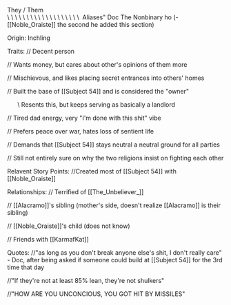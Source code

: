 They / Them  
\ \ \ \ \ \ \ \ \ \ \ \ \ \ \ \ \ \ \ 
Aliases"
 Doc
 The Nonbinary ho (- [[Noble_Oraiste]] the second he added this section)

Origin: Inchling

Traits:
 // Decent person

 // Wants money, but cares about other's opinions of them more

 // Mischievous, and likes placing secret entrances into others' homes

 // Built the base of [[Subject 54]] and is considered the "owner" 

      \\ Resents this, but keeps serving as basically a landlord

 // Tired dad energy, very "I'm done with this shit" vibe

 // Prefers peace over war, hates loss of sentient life 

 // Demands that [[Subject 54]] stays neutral a neutral ground for all parties

 // Still not entirely sure on why the two religions insist on fighting each other

Relavent Story Points:
 //Created most of [[Subject 54]] with [[Noble_Oraiste]]

Relationships:
 // Terrified of [[The_Unbeliever_]]

 // [[Alacramo]]'s sibling (mother's side, doesn't realize [[Alacramo]] is their sibling)

 // [[Noble_Oraiste]]'s child (does not know)

 // Friends with [[KarmafKat]]

Quotes:
 //"as long as you don't break anyone else's shit, I don't really care" - Doc, after being asked if someone could build at [[Subject 54]] for the 3rd time that day
 
 //"If they're not at least 85% lean, they're not shulkers"
 
 //"HOW ARE YOU UNCONCIOUS, YOU GOT HIT BY MISSILES"